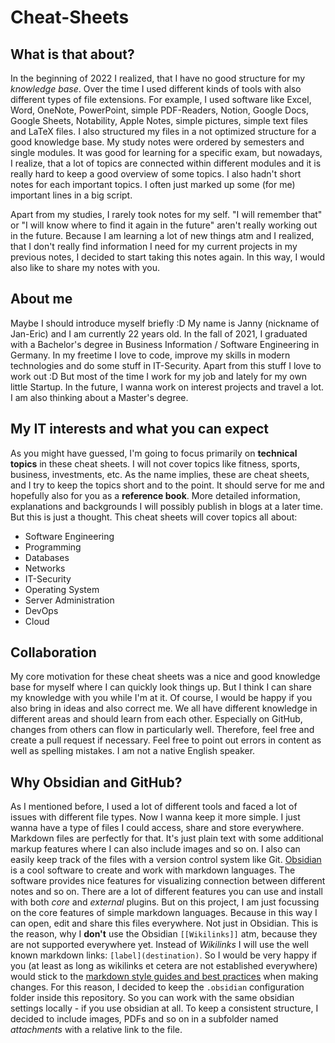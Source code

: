 # Cheat-Sheets
## What is that about?
In the beginning of 2022 I realized, that I have no good structure for my *knowledge base*. Over the time I used different kinds of tools with also different types of file extensions. For example, I used software like Excel, Word, OneNote, PowerPoint, simple PDF-Readers, Notion, Google Docs, Google Sheets, Notability, Apple Notes, simple pictures, simple text files and LaTeX files.
I also structured my files in a not optimized structure for a good knowledge base. My study notes were ordered by semesters and single modules. It was good for learning for a specific exam, but nowadays, I realize, that a lot of topics are connected within different modules and it is really hard to keep a good overview of some topics. I also hadn't short notes for each important topics. I often just marked up some (for me) important lines in a big script.

Apart from my studies, I rarely took notes for my self. "I will remember that" or "I will know where to find it again in the future" aren't really working out in the future.
Because I am learning a lot of new things atm and I realized, that I don't really find information I need for my current projects in my previous notes, I decided to start taking this notes again. In this way, I would also like to share my notes with you.

## About me
Maybe I should introduce myself briefly :D
My name is Janny (nickname of Jan-Eric) and I am currently 22 years old.
In the fall of 2021, I graduated with a Bachelor's degree in Business Information / Software Engineering in Germany.
In my freetime I love to code, improve my skills in modern technologies and do some stuff in IT-Security.
Apart from this stuff I love to work out :D
But most of the time I work for my job and lately for my own little Startup.
In the future, I wanna work on interest projects and travel a lot. I am also thinking about a Master's degree.

## My IT interests and what you can expect
As you might have guessed, I'm going to focus primarily on **technical topics** in these cheat sheets. I will not cover topics like fitness, sports, business, investments, etc.
As the name implies, these are cheat sheets, and I try to keep the topics short and to the point. It should serve for me and hopefully also for you as a **reference book**.
More detailed information, explanations and backgrounds I will possibly publish in blogs at a later time. But this is just a thought.
This cheat sheets will cover topics all about:
- Software Engineering
- Programming
- Databases
- Networks
- IT-Security
- Operating System
- Server Administration
- DevOps
- Cloud

## Collaboration
My core motivation for these cheat sheets was a nice and good knowledge base for myself where I can quickly look things up.
But I think I can share my knowledge with you while I'm at it. Of course, I would be happy if you also bring in ideas and also correct me. We all have different knowledge in different areas and should learn from each other. 
Especially on GitHub, changes from others can flow in particularly well. Therefore, feel free and create a pull request if necessary.
Feel free to point out errors in content as well as spelling mistakes. I am not a native English speaker.

## Why Obsidian and GitHub?
As I mentioned before, I used a lot of different tools and faced a lot of issues with different file types.
Now I wanna keep it more simple. I just wanna have a type of files I could access, share and store everywhere.
Markdown files are perfectly for that. It's just plain text with some additional markup features where I can also include images and so on.
I also can easily keep track of the files with a version control system like Git.
[Obsidian](https://obsidian.md/) is a cool software to create and work with markdown languages. The software provides nice features for visualizing connection between different notes and so on. There are a lot of different features you can use and install with both *core* and *external* plugins. 
But on this project, I am just focussing on the core features of simple markdown languages. Because in this way I can open, edit and share this files everywhere. Not just in Obsidian.
This is the reason, why I **don't** use the Obsidian `[[Wikilinks]]` atm, because they are not supported everywhere yet. Instead of *Wikilinks* I will use the well known markdown links: `[label](destination)`. 
So I would be very happy if you (at least as long as wikilinks et cetera are not established everywhere) would stick to the [markdown style guides and best practices](https://www.markdownguide.org/basic-syntax/) when making changes.
For this reason, I decided to keep the `.obsidian` configuration folder inside this repository.
So you can work with the same obsidian settings locally - if you use obsidian at all.
To keep a consistent structure, I decided to include images, PDFs and so on in a subfolder named *attachments* with a relative link to the file.
